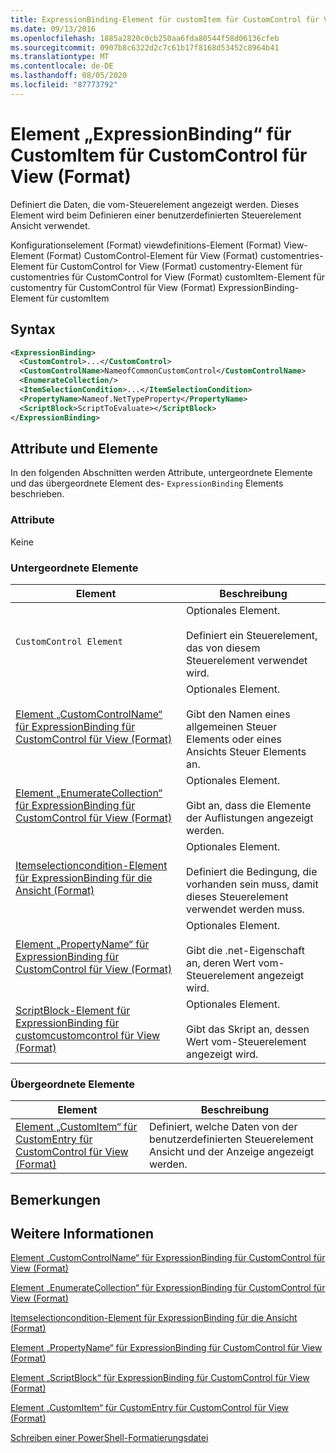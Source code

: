 ```yaml
---
title: ExpressionBinding-Element für customItem für CustomControl für View (Format) | Microsoft-Dokumentation
ms.date: 09/13/2016
ms.openlocfilehash: 1885a2820c0cb250aa6fda80544f58d06136cfeb
ms.sourcegitcommit: 0907b8c6322d2c7c61b17f8168d53452c8964b41
ms.translationtype: MT
ms.contentlocale: de-DE
ms.lasthandoff: 08/05/2020
ms.locfileid: "87773792"
---
```

# <a name="expressionbinding-element-for-customitem-for-customcontrol-for-view-format"></a>Element „ExpressionBinding“ für CustomItem für CustomControl für View (Format)

Definiert die Daten, die vom-Steuerelement angezeigt werden. Dieses Element wird beim Definieren einer benutzerdefinierten Steuerelement Ansicht verwendet.

Konfigurationselement (Format) viewdefinitions-Element (Format) View-Element (Format) CustomControl-Element für View (Format) customentries-Element für CustomControl for View (Format) customentry-Element für customentries für CustomControl for View (Format) customItem-Element für customentry für CustomControl für View (Format) ExpressionBinding-Element für customItem

## <a name="syntax"></a>Syntax

```xml
<ExpressionBinding>
  <CustomControl>...</CustomControl>
  <CustomControlName>NameofCommonCustomControl</CustomControlName>
  <EnumerateCollection/>
  <ItemSelectionCondition>...</ItemSelectionCondition>
  <PropertyName>Nameof.NetTypeProperty</PropertyName>
  <ScriptBlock>ScriptToEvaluate></ScriptBlock>
</ExpressionBinding>
```

## <a name="attributes-and-elements"></a>Attribute und Elemente

In den folgenden Abschnitten werden Attribute, untergeordnete Elemente und das übergeordnete Element des- `ExpressionBinding` Elements beschrieben.

### <a name="attributes"></a>Attribute

Keine

### <a name="child-elements"></a>Untergeordnete Elemente

|Element|Beschreibung|
|-------------|-----------------|
|`CustomControl Element`|Optionales Element.<br /><br /> Definiert ein Steuerelement, das von diesem Steuerelement verwendet wird.|
|[Element „CustomControlName“ für ExpressionBinding für CustomControl für View (Format)](./customcontrolname-element-for-expressionbinding-for-customcontrol-for-view-format.md)|Optionales Element.<br /><br /> Gibt den Namen eines allgemeinen Steuer Elements oder eines Ansichts Steuer Elements an.|
|[Element „EnumerateCollection“ für ExpressionBinding für CustomControl für View (Format)](./enumeratecollection-element-for-expressionbinding-for-customcontrol-for-view-format.md)|Optionales Element.<br /><br /> Gibt an, dass die Elemente der Auflistungen angezeigt werden.|
|[Itemselectioncondition-Element für ExpressionBinding für die Ansicht (Format)](./itemselectioncondition-element-for-expressionbinding-for-customcontrol-format.md)|Optionales Element.<br /><br /> Definiert die Bedingung, die vorhanden sein muss, damit dieses Steuerelement verwendet werden muss.|
|[Element „PropertyName“ für ExpressionBinding für CustomControl für View (Format)](./propertyname-element-for-expressionbinding-for-customcontrol-for-view-format.md)|Optionales Element.<br /><br /> Gibt die .net-Eigenschaft an, deren Wert vom-Steuerelement angezeigt wird.|
|[ScriptBlock-Element für ExpressionBinding für customcustomcontrol für View (Format)](./scriptblock-element-for-expressionbinding-for-customcontrol-for-view-format.md)|Optionales Element.<br /><br /> Gibt das Skript an, dessen Wert vom-Steuerelement angezeigt wird.|

### <a name="parent-elements"></a>Übergeordnete Elemente

|Element|Beschreibung|
|-------------|-----------------|
|[Element „CustomItem“ für CustomEntry für CustomControl für View (Format)](./customitem-element-for-customentry-for-customcontrol-for-view-format.md)|Definiert, welche Daten von der benutzerdefinierten Steuerelement Ansicht und der Anzeige angezeigt werden.|

## <a name="remarks"></a>Bemerkungen

## <a name="see-also"></a>Weitere Informationen

[Element „CustomControlName“ für ExpressionBinding für CustomControl für View (Format)](./customcontrolname-element-for-expressionbinding-for-customcontrol-for-view-format.md)

[Element „EnumerateCollection“ für ExpressionBinding für CustomControl für View (Format)](./enumeratecollection-element-for-expressionbinding-for-customcontrol-for-view-format.md)

[Itemselectioncondition-Element für ExpressionBinding für die Ansicht (Format)](./itemselectioncondition-element-for-expressionbinding-for-customcontrol-format.md)

[Element „PropertyName“ für ExpressionBinding für CustomControl für View (Format)](./propertyname-element-for-expressionbinding-for-customcontrol-for-view-format.md)

[Element „ScriptBlock“ für ExpressionBinding für CustomControl für View (Format)](./scriptblock-element-for-expressionbinding-for-customcontrol-for-view-format.md)

[Element „CustomItem“ für CustomEntry für CustomControl für View (Format)](./customitem-element-for-customentry-for-customcontrol-for-view-format.md)

[Schreiben einer PowerShell-Formatierungsdatei](./writing-a-powershell-formatting-file.md)
